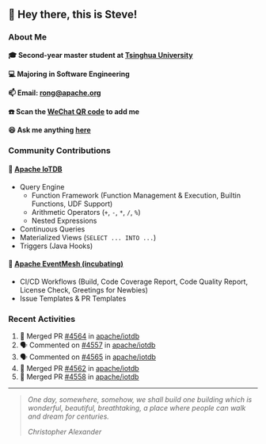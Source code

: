 ## 👋 Hey there, this is Steve!

### About Me

**🎓 Second-year master student at [Tsinghua University](https://www.tsinghua.edu.cn/)**

**💻 Majoring in Software Engineering**

**📫 Email: rong@apache.org**

**☎️ Scan the [WeChat QR code](https://github.com/SteveYurongSu/SteveYurongSu/issues/1) to add me**

**😆 Ask me anything <a href="https://github.com/SteveYurongSu/SteveYurongSu/issues">here</a>**

### Community Contributions

#### 🚀 [Apache IoTDB](https://github.com/apache/iotdb/pulls?q=is%3Apr+author%3ASteveYurongSu)

- Query Engine
  - Function Framework (Function Management & Execution, Builtin Functions, UDF Support)
  - Arithmetic Operators (`+`, `-`, `*`, `/`, `%`)
  - Nested Expressions
- Continuous Queries
- Materialized Views (`SELECT ... INTO ...`)
- Triggers (Java Hooks)

#### 🚀 [Apache EventMesh (incubating)](https://github.com/apache/incubator-eventmesh/pulls?q=is%3Apr+author%3ASteveYurongSu)

- CI/CD Workflows (Build, Code Coverage Report, Code Quality Report, License Check, Greetings for Newbies)
- Issue Templates & PR Templates 

### Recent Activities
<!--START_SECTION:activity-->

1. 🎉 Merged PR [#4564](https://github.com/apache/iotdb/pull/4564) in [apache/iotdb](https://github.com/apache/iotdb)
2. 🗣 Commented on [#4557](https://github.com/apache/iotdb/issues/4557) in [apache/iotdb](https://github.com/apache/iotdb)
3. 🗣 Commented on [#4565](https://github.com/apache/iotdb/issues/4565) in [apache/iotdb](https://github.com/apache/iotdb)
4. 🎉 Merged PR [#4562](https://github.com/apache/iotdb/pull/4562) in [apache/iotdb](https://github.com/apache/iotdb)
5. 🎉 Merged PR [#4558](https://github.com/apache/iotdb/pull/4558) in [apache/iotdb](https://github.com/apache/iotdb)
<!--END_SECTION:activity-->

---

> *One day, somewhere, somehow, we shall build one building which is wonderful, beautiful, breathtaking, a place where people can walk and dream for centuries.*
>
> *Christopher Alexander*
